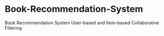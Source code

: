 # Book-Recommendation-System
Book Recommendation System User-based and Item-based Collaborative Filtering
